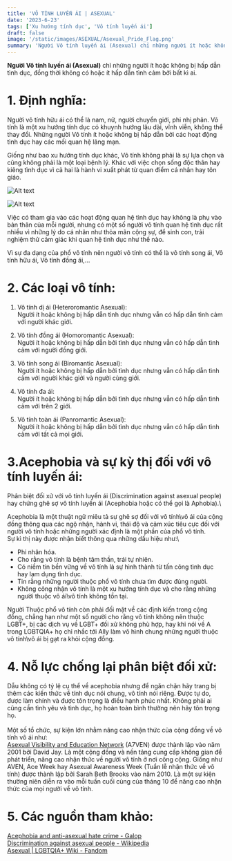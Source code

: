 ```yaml
---
title: 'VÔ TÍNH LUYẾN ÁI | ASEXUAL'
date: '2023-6-23'
tags: ['Xu hướng tính dục', 'Vô tính luyến ái']
draft: false
image: '/static/images/ASEXUAL/Asexual_Pride_Flag.png'
summary: 'Người Vô tính luyến ái (Asexual) chỉ những người ít hoặc không bị hấp dẫn tình dục, đồng thời không có hoặc ít hấp dẫn tình cảm bởi bất kì ai.'
---
```


**Người Vô tính luyến ái (Asexual)** chỉ những người ít hoặc không bị hấp dẫn tình dục, đồng thời không có hoặc ít hấp dẫn tình cảm bởi bất kì ai.

# **1. Định nghĩa:**

Người vô tính hữu ái có thể là nam, nữ, người chuyển giới, phi nhị phân. Vô tính là một xu hướng tính dục có khuynh hướng lâu dài, vĩnh viễn, không thể thay đổi. Những người Vô tính ít hoặc không bị hấp dẫn bởi các hoạt động tình dục hay các mối quan hệ lãng mạn.

Giống như bao xu hướng tính dục khác, Vô tính không phải là sự lựa chọn và cũng không phải là một loại bệnh lý. Khác với việc chọn sống độc thân hay kiêng tình dục vì cả hai là hành vi xuất phát từ quan điểm cá nhân hay tôn giáo.

![Alt text](/static/images/ASEXUAL/Asexual_Pride_Flag.png 'Cờ của cộng đồng vô tính')

![Alt text](/static/images/ASEXUAL/Asexual_spectrum_flag.png 'Biểu tượng phổ biến của Vô giới')

Việc có tham gia vào các hoạt động quan hệ tình dục hay không là phụ vào bản thân của mỗi người, nhưng có một số người vô tính quan hệ tình dục rất nhiều vì những lý do cá nhân như thỏa mãn cộng sự, để sinh con, trải nghiệm thử cảm giác khi quan hệ tình dục như thế nào.

Vì sự đa dạng của phổ vô tính nên người vô tính có thể là vô tính song ái, Vô tính hữu ái, Vô tính đồng ái,...

# **2. Các loại vô tính:**

1. Vô tính dị ái (Heteroromantic Asexual):\
   Người ít hoặc không bị hấp dẫn tình dục nhưng vẫn có hấp dẫn tình cảm với người khác giới.

2. Vô tính đồng ái (Homoromantic Asexual):\
   Người ít hoặc không bị hấp dẫn bởi tình dục nhưng vẫn có hấp dẫn tình cảm với người đồng giới.

3. Vô tính song ái (Biromantic Asexual):\
   Người ít hoặc không bị hấp dẫn bởi tình dục nhưng vẫn có hấp dẫn tình cảm với người khác giới và người cùng giới.

4. Vô tính đa ái:\
   Người ít hoặc không bị hấp dẫn bởi tình dục nhưng vẫn có hấp dẫn tình cảm với trên 2 giới.

5. Vô tính toàn ái (Panromantic Asexual):\
   Người ít hoặc không bị hấp dẫn bởi tình dục nhưng vẫn có hấp dẫn tình cảm với tất cả mọi giới.

# **3.Acephobia và sự kỳ thị đối với vô tính luyến ái:**

Phân biệt đối xử với vô tính luyến ái (Discrimination against asexual people) hay chứng ghê sợ vô tính luyến ái (Acephobia hoặc có thể gọi là Aphobia).\

Acephobia là một thuật ngữ miêu tả sự ghê sợ đối với vô tính\vô ái của cộng đồng thông qua các ngộ nhận, hành vi, thái độ và cảm xúc tiêu cực đối với người vô tính hoặc những người xác định là một phần của phổ vô tính.\
Sự kì thị này được nhận biết thông qua những dấu hiệu như:\

-   Phi nhân hóa.
-   Cho rằng vô tính là bệnh tâm thần, trái tự nhiên.
-   Có niềm tin bền vững về vô tính là sự hình thành từ tấn công tình dục hay lạm dụng tình dục.
-   Tin rằng những người thuộc phổ vô tính chưa tìm được đúng người.
-   Không công nhận vô tính là một xu hướng tính dục và cho rằng những người thuộc vô ái\vô tính không tồn tại.

Người Thuộc phổ vô tính còn phải đối mặt về các định kiến trong cộng đồng, chẳng hạn như một số người cho rằng vô tính không nên thuộc LGBT+, bị các dịch vụ về LGBT+ đối xử không phù hợp, hay khi nói về A trong LGBTQIA+ họ chỉ nhắc tới Ally làm vô hình chung những người thuộc vô tính\vô ái bị gạt ra khỏi cộng đồng.

# **4. Nỗ lực chống lại phân biệt đối xử:**

Dẫu không có tỷ lệ cụ thể về acephobia nhưng để ngăn chặn hãy trang bị thêm các kiến thức về tính dục nói chung, vô tính nói riêng. Được tự do, được làm chính và được tôn trọng là điều hạnh phúc nhất. Không phải ai cũng cần tình yêu và tình dục, họ hoàn toàn bình thường nên hãy tôn trọng họ. \
\
Một số tổ chức, sự kiện lớn nhằm nâng cao nhận thức của cộng đồng về vô tính vô ái như:\
[Asexual Visibility and Education Network](https:\asexuality.org) (A7VEN) được thành lập vào năm 2001 bởi David Jay. Là một cộng đồng và nền tảng cung cấp không gian để phát triển, nâng cao nhận thức về người vô tính ở nơi công cộng.
Giống như AVEN, Ace Week hay Asexual Awareness Week (Tuần lễ nhận thức về vô tính) được thành lập bởi Sarah Beth Brooks vào năm 2010. Là một sự kiện thường niên diễn ra vào mỗi tuần cuối cùng của tháng 10 để nâng cao nhận thức của mọi người về vô tính.

# **5. Các nguồn tham khảo:**

[Acephobia and anti-asexual hate crime - Galop](https://galop.org.uk/resource/acephobia-and-anti-asexual-hate-crime/)\
[Discrimination against asexual people - Wikipedia](https://en.wikipedia.org/wiki/Discrimination_against_asexual_people)\
[Asexual | LGBTQIA+ Wiki - Fandom](https://lgbtqia.fandom.com/wiki/Asexual)
